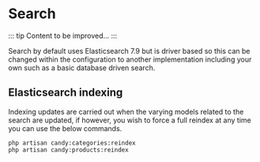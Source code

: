 # Search

::: tip
Content to be improved...
:::

Search by default uses Elasticsearch 7.9 but is driver based so this can be changed within the configuration to another implementation including your own such as a basic database driven search.


## Elasticsearch indexing
Indexing updates are carried out when the varying models related to the search are updated, if however, you wish to force a full reindex at any time you can use the below commands.

```
php artisan candy:categories:reindex
php artisan candy:products:reindex
```
